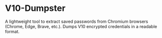 # V10-Dumpster
A lightweight tool to extract saved passwords from Chromium browsers (Chrome, Edge, Brave, etc.). Dumps V10 encrypted credentials in a readable format.
